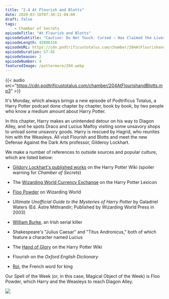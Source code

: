 ```yaml
---
title: "2.4 At Flourish and Blotts"
date: 2020-03-16T07:30:11-04:00
draft: false
tags:
    - Chamber of Secrets
episodeTitle: "At Flourish and Blotts"
episodeSubtitle: "Caution: Do Not Touch. Cursed — Has Claimed the Lives of Nineteen Muggle Owners to Date."
episodeLength: 42096316
episodeURL: https://cdn.podtrificustotalus.com/chamber/204AtFlourishandBlotts.mp3
episodeDuration: 57:45
episodeSeason: 2
episodeNumber: 4
featuredImage: /pottermore/204.webp
---
```

{{< audio src="https://cdn.podtrificustotalus.com/chamber/204AtFlourishandBlotts.mp3" >}}

It's Monday, which always brings a new episode of Podtrificus Totalus, a Harry Potter podcast done chapter by chapter, book by book, by two people who know a medium amount about Harry Potter.

In this chapter, Harry makes an unintended detour on his way to Diagon Alley, and he spots Draco and Lucius Malfoy visiting some unsavory shops to unload some unsavory goods. Harry is rescued by Hagrid, who reunites him with the Weasleys. All visit Flourish and Blotts and meet the new Defense Against the Dark Arts professor, Gilderoy Lockhart.

We make a number of references to outside sources and popular culture, which are listed below:

- [Gildory Lockhart's published works](https://harrypotter.fandom.com/wiki/Gilderoy_Lockhart%27s_published_works) on the Harry Potter Wiki (spoiler warning for *Chamber of Secrets*)

- The [Wizarding World Currency Exchange](https://www.hp-lexicon.org/currency/exchange/) on the Harry Potter Lexicon

- [Floo Powder](https://www.wizardingworld.com/writing-by-jk-rowling/floo-powder) on Wizarding World

- *Ultimate Unofficial Guide to the Mysteries of Harry Potter* by Galadriel Waters (Ed. Astre Mithrandir; Published by Wizarding World Press in 2003)  

- [William Burke](https://en.wikipedia.org/wiki/Burke_and_Hare_murders#William_Burke_and_William_Hare), an Irish serial killer

- Shakespeare's "Julius Caesar" and "Titus Andronicus," both of which feature a character named Lucius

- The [Hand of Glory](https://harrypotter.fandom.com/wiki/Hand_of_Glory) on the Harry Potter Wiki

- Flourish on the *Oxford English Dictionary*

- [Roi](https://www.wordreference.com/enfr/king), the French word for king

Our Spell of the Week (or, in this case, Magical Object of the Week) is Floo Powder, which Harry and the Weasleys to reach Diagon Alley.

<img class="chapterArt" src="/chapter/204.webp" />